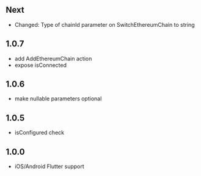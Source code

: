 ## Next

- Changed: Type of chainId parameter on SwitchEthereumChain to string

## 1.0.7

- add AddEthereumChain action
- expose isConnected
  
## 1.0.6

- make nullable parameters optional

## 1.0.5

- isConfigured check

## 1.0.0

- iOS/Android Flutter support
